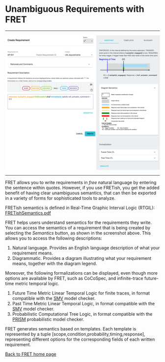# Unambiguous Requirements with FRET

***

<img src="../screen_shots/SemanticsAndFormalizations.png">

***

FRET allows you to write requirements in _free_ natural language by entering the sentence within quotes. However, if you use FRETish, you get the added benefit of having clear unambiguous semantics, that can then be exported in a variety of forms for sophisticated tools to analyze.

FRETish semantics is defined in Real-Time Graphic Interval Logic (RTGIL): [FRETishSemantics.pdf](./fretishSemantics.pdf)


FRET helps users understand semantics for the requirements they write. You can access the semantics of a requirement that is being created by selecting the _Semantics_ button, as shown in the screenshot above. This allows you to access the following descriptions:

1. Natural language. Provides an English language description of what your requirement means.
2. Diagrammatic. Provides a diagram illustrating what your requirement means, together with the diagram legend.

Moreover, the following formalizations can be displayed, even though more options are available by FRET, such as CoCoSpec, and infinite-trace future-time metric temporal logic.

1. Future Time Metric Linear Temporal Logic for finite traces, in format compatible with the [SMV](https://en.wikipedia.org/wiki/NuSMV) model checker.
2. Past Time Metric Linear Temporal Logic, in format compatible with the [SMV](https://en.wikipedia.org/wiki/NuSMV) model checker.
3. Probabilistic Computational Tree Logic, in format compatible with the [PRISM](https://www.prismmodelchecker.org/) probabilistic model checker.

FRET generates semantics based on templates. Each template is represented by a tuple [scope,condition,probability,timing,response], representing different options for the corresponding fields of each written requirement.


[Back to FRET home page](../userManual.md)   
